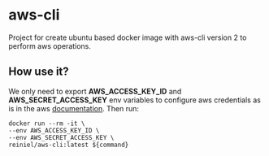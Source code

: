 # aws-cli
Project for create ubuntu based docker image with aws-cli version 2 to perform aws operations.

## How use it?
We only need to export **AWS_ACCESS_KEY_ID** and **AWS_SECRET_ACCESS_KEY** env variables to configure aws credentials as is in the 
aws [documentation](https://docs.aws.amazon.com/cli/latest/userguide/cli-chap-configure.html). Then run: 
```
docker run --rm -it \
--env AWS_ACCESS_KEY_ID \
--env AWS_SECRET_ACCESS_KEY \
reiniel/aws-cli:latest ${command}
```